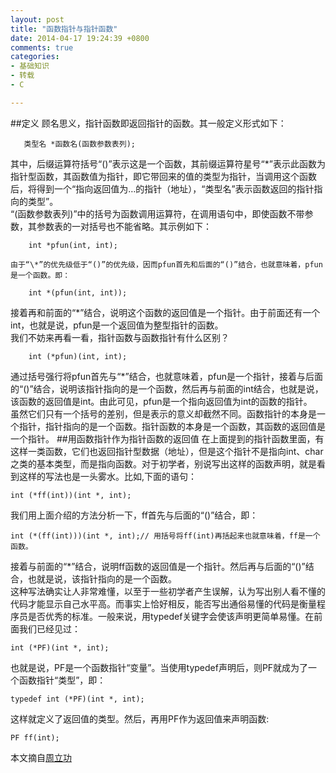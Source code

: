 ```yaml
---
layout: post
title: "函数指针与指针函数"
date: 2014-04-17 19:24:39 +0800
comments: true
categories: 
- 基础知识
- 转载
- C

---
```

<!--more-->
##定义
顾名思义，指针函数即返回指针的函数。其一般定义形式如下：  

       类型名 *函数名(函数参数表列);  

其中，后缀运算符括号“()”表示这是一个函数，其前缀运算符星号“\*”表示此函数为指针型函数，其函数值为指针，即它带回来的值的类型为指针，当调用这个函数后，将得到一个“指向返回值为…的指针（地址），“类型名”表示函数返回的指针指向的类型”。  
 “(函数参数表列)”中的括号为函数调用运算符，在调用语句中，即使函数不带参数，其参数表的一对括号也不能省略。其示例如下：    
    
``` 
    int *pfun(int, int);
```   

    由于“\*”的优先级低于“()”的优先级，因而pfun首先和后面的“()”结合，也就意味着，pfun是一个函数。即：
    
``` 
    int *(pfun(int, int));
``` 
接着再和前面的“\*”结合，说明这个函数的返回值是一个指针。由于前面还有一个int，也就是说，pfun是一个返回值为整型指针的函数。  
我们不妨来再看一看，指针函数与函数指针有什么区别？

``` 
    int (*pfun)(int, int);
``` 
通过括号强行将pfun首先与“*”结合，也就意味着，pfun是一个指针，接着与后面的“()”结合，说明该指针指向的是一个函数，然后再与前面的int结合，也就是说，该函数的返回值是int。由此可见，pfun是一个指向返回值为int的函数的指针。  
虽然它们只有一个括号的差别，但是表示的意义却截然不同。函数指针的本身是一个指针，指针指向的是一个函数。指针函数的本身是一个函数，其函数的返回值是一个指针。
##用函数指针作为指针函数的返回值
在上面提到的指针函数里面，有这样一类函数，它们也返回指针型数据（地址），但是这个指针不是指向int、char之类的基本类型，而是指向函数。对于初学者，别说写出这样的函数声明，就是看到这样的写法也是一头雾水。比如,下面的语句：

``` 
int (*ff(int))(int *, int);
``` 
我们用上面介绍的方法分析一下，ff首先与后面的“()”结合，即：  

``` 
int (*(ff(int)))(int *, int);// 用括号将ff(int)再括起来也就意味着，ff是一个函数。
``` 
接着与前面的“*”结合，说明ff函数的返回值是一个指针。然后再与后面的“()”结合，也就是说，该指针指向的是一个函数。  
这种写法确实让人非常难懂，以至于一些初学者产生误解，认为写出别人看不懂的代码才能显示自己水平高。而事实上恰好相反，能否写出通俗易懂的代码是衡量程序员是否优秀的标准。一般来说，用typedef关键字会使该声明更简单易懂。在前面我们已经见过：  

``` 
int (*PF)(int *, int);
``` 
也就是说，PF是一个函数指针“变量”。当使用typedef声明后，则PF就成为了一个函数指针“类型”，即：  

``` 
typedef int (*PF)(int *, int);
``` 
这样就定义了返回值的类型。然后，再用PF作为返回值来声明函数: 

``` 
PF ff(int);
``` 

本文摘自[周立功](http://blog.sina.com.cn/s/blog_5e8facd20100qn20.html)